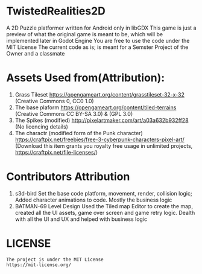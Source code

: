 # TwistedRealities2D
A 2D Puzzle platformer written for Android only in libGDX
This game is just a preview of what the original game is meant to be, which will be implemented later in Godot Engine
You are free to use the code under the MIT License
The current code as is; is meant for a Semster Project of the Owner and a classmate

# Assets Used from(Attribution):
  1) Grass Tileset 
      https://opengameart.org/content/grasstileset-32-x-32   (Creative Commons 0, CC0 1.0)
  2) The base plaform
      https://opengameart.org/content/tiled-terrains         (Creative Commons CC BY-SA 3.0) & (GPL 3.0)
  3) The Spikes (modified)
      http://pixelartmaker.com/art/a03a632b932ff28           (No licencing details)
  4) The charactr (modified form of the Punk character)
      https://craftpix.net/freebies/free-3-cyberpunk-characters-pixel-art/  (Download this item grants you royalty free usage in unlimited projects, https://craftpix.net/file-licenses/)

# Contributors Attribution
  1) s3d-bird
      Set the base code platform, movement, render, collision logic; Added character animations to code. Mostly the business logic
  2) BATMAN-69 
      Level Design
      Used the Tiled map Editor to create the map, created all the UI assets, game over screen and game retry logic. Dealth with all the UI and UX and helped with business logic
      
# LICENSE
    The project is under the MIT License
    https://mit-license.org/
